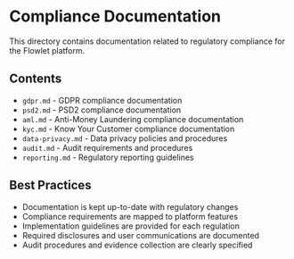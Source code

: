# Compliance Documentation

This directory contains documentation related to regulatory compliance for the Flowlet platform.

## Contents

- `gdpr.md` - GDPR compliance documentation
- `psd2.md` - PSD2 compliance documentation
- `aml.md` - Anti-Money Laundering compliance documentation
- `kyc.md` - Know Your Customer compliance documentation
- `data-privacy.md` - Data privacy policies and procedures
- `audit.md` - Audit requirements and procedures
- `reporting.md` - Regulatory reporting guidelines

## Best Practices

- Documentation is kept up-to-date with regulatory changes
- Compliance requirements are mapped to platform features
- Implementation guidelines are provided for each regulation
- Required disclosures and user communications are documented
- Audit procedures and evidence collection are clearly specified
